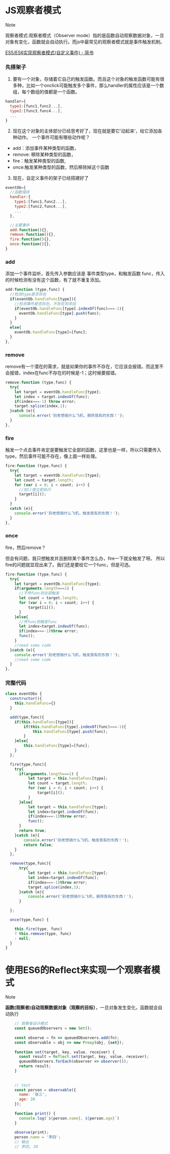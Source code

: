 # JS观察者模式
> [!NOTE]
> 观察者模式:观察者模式（Observer mode）指的是函数自动观察数据对象，一旦对象有变化，函数就会自动执行。而js中最常见的观察者模式就是事件触发机制。

[ES5/ES6实现观察者模式(自定义事件) - 简书](https://www.jianshu.com/p/10a20df72bf2)


### 先搭架子

1. 要有一个对象，存储着它自己的触发函数。而且这个对象的触发函数可能有很多种，比如一个onclick可能触发多个事件，那么handler的属性应该是一个数组，每个数组的值都是一个函数。

```js
handler={
  type1:[func1,func2...],
  type2:[func3,func4...],
  ...
}
```

2. 现在这个对象的主体部分已经思考好了，现在就是要它‘动起来’，给它添加各种动作。
一个事件可能有哪些动作呢？

 - add：添加事件某种类型的函数，
 - remove: 移除某种类型的函数，
 - fire：触发某种类型的函数,
 - once:触发某种类型的函数，然后移除掉这个函数

3. 现在，自定义事件的架子已经搭建好了

```js
eventOb={
  //函数储存
  handler:{
    type1:[func1,func2...],
    type2:[func2,func4...],
    ...
  },

  //主要事件
  add:function(){},
  remove:function(){},
  fire:function(){},
  once:function(){},
}
```


### add
添加一个事件监听，首先传入参数应该是 事件类型type，和触发函数 func，传入的时候检测有没有这个函数，有了就不重复添加。

```js
add:function (type,func) {
  //检测type是否存在
  if(eventOb.handleFunc[type]){
    //检测事件是否存在，不存在则添加
    if(eventOb.handleFunc[type].indexOf(func)===-1){
      eventOb.handleFunc[type].push(func);
    }
  }
  else{
    eventOb.handleFunc[type]=[func];
  }
},
```

### remove
remove有一个潜在的需求，就是如果你的事件不存在，它应该会报错。而这里不会报错，index在func不存在的时候是-1；这时候要报错。
```js
remove:function (type,func) {
  try{
    let target = eventOb.handleFunc[type];
    let index = target.indexOf(func);
    if(index===-1) throw error;
    target.splice(index,1);
  }catch (e){
      console.error('别老想搞什么飞机，删除我有的东西！');
  }
},
```

### fire
触发一个点击事件肯定是要触发它全部的函数，这里也是一样，所以只需要传入type，然后事件可能不存在，像上面一样处理。

```js
fire:function (type,func) {
  try{
    let target = eventOb.handleFunc[type];
    let count = target.length;
    for (var i = 0; i < count; i++) {
      //加()使立即执行
      target[i]();
    }    
  }
  catch (e){
    console.error('别老想搞什么飞机，触发我有的东西！');
  }
},
```

### once
fire，然后remove？

但会有问题，我只想触发并且删除某个事件怎么办，fire一下就全触发了呀。
所以fire的问题就显现出来了。我们还是要给它一个func，但是可选。
```js
fire:function (type,func) {
  try{
    let target = eventOb.handleFunc[type];
    if(arguments.length===1) {
      //不传func则全部触发
      let count = target.length;
      for (var i = 0; i < count; i++) {
          target[i]();
      }
    }else{
      //传func则触发func
      let index=target.indexOf(func);
      if(index===-1)throw error;
      func();
    }
    //need some code
  }catch (e){
    console.error('别老想搞什么飞机，触发我有的东西！');
    //need some code
  }
},
```


### 完整代码
```js
class eventObs {
  constructor(){
    this.handleFunc={}
  }

  add(type,func){
    if(this.handleFunc[type]){
        if(this.handleFunc[type].indexOf(func)===-1){
            this.handleFunc[type].push(func);
        }
    }else{
        this.handleFunc[type]=[func];
    }
  };

  fire(type,func){
    try{
      if(arguments.length===1) {
          let target = this.handleFunc[type];
          let count = target.length;
          for (var i = 0; i < count; i++) {
              target[i]();
          }
      }else{
          let target = this.handleFunc[type];
          let index=target.indexOf(func);
          if(index===-1)throw error;
          func();
      }
      return true;
    }catch (e){
        console.error('别老想搞什么飞机，触发我有的东西！');
        return false;
    }
  };

  remove(type,func){
      try{
          let target = this.handleFunc[type];
          let index=target.indexOf(func);
          if(index===-1)throw error;
          target.splice(index,1);
      }catch (e){
          console.error('别老想搞什么飞机，删除我有的东西！');
      }

  };

  once(type,func) {

    this.fire(type, func)
    ? this.remove(type, func)
    : null;
  }
}
```


# 使用ES6的Reflect来实现一个观察者模式
> [!NOTE]
> **函数(观察者)**自动观察**数据对象（观察的目标）**，一旦对象发生变化，函数就会自动执行


```js
    // 观察者设计模式
    const queuedObservers = new Set();
    
    const observe = fn => queuedObservers.add(fn);
    const observable = obj => new Proxy(obj, {set});
    
    function set(target, key, value, receiver) {
      const result = Reflect.set(target, key, value, receiver);
      queuedObservers.forEach(observer => observer());
      return result;
    }
    
    
    // test
    const person = observable({
      name: '张三',
      age: 20
    });
    
    function print() {
      console.log(`${person.name}, ${person.age}`)
    }
    
    observe(print);
    person.name = '李四';
    // 输出
    // 李四, 20
```

